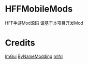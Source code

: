 # HFFMobileMods

HFF手游Mod源码
请基于本项目开发Mod

# Credits
[ImGui](https://github.com/ocornut/imgui)
[ByNameModding](https://github.com/ByNameModding/BNM-Android)
[mINI](https://github.com/metayeti/mINI)